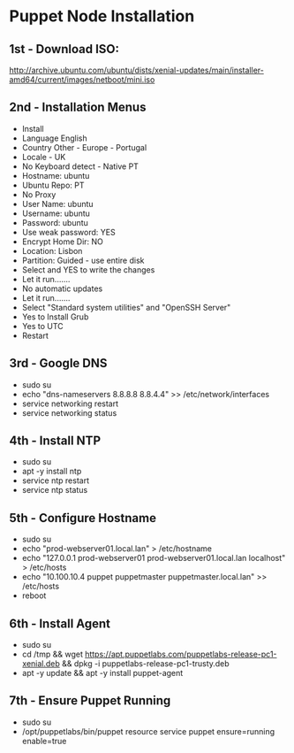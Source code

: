 # Puppet Node Installation

## 1st - Download ISO:
http://archive.ubuntu.com/ubuntu/dists/xenial-updates/main/installer-amd64/current/images/netboot/mini.iso

## 2nd - Installation Menus
 - Install
 - Language English
 - Country Other - Europe - Portugal
 - Locale - UK
 - No Keyboard detect - Native PT
 - Hostname: ubuntu
 - Ubuntu Repo: PT
 - No Proxy
 - User Name: ubuntu
 - Username: ubuntu
 - Password: ubuntu
 - Use weak password: YES
 - Encrypt Home Dir: NO
 - Location: Lisbon
 - Partition: Guided - use entire disk
 - Select and YES to write the changes
 - Let it run.......
 - No automatic updates
 - Let it run.......
 - Select "Standard system utilities" and "OpenSSH Server"
 - Yes to Install Grub
 - Yes to UTC
 - Restart
 
## 3rd - Google DNS
- sudo su
- echo "dns-nameservers 8.8.8.8 8.8.4.4" >> /etc/network/interfaces
- service networking restart
- service networking status

## 4th - Install NTP
- sudo su
- apt -y install ntp
- service ntp restart
- service ntp status

## 5th - Configure Hostname
- sudo su
- echo "prod-webserver01.local.lan" > /etc/hostname
- echo "127.0.0.1 prod-webserver01 prod-webserver01.local.lan localhost" > /etc/hosts
- echo "10.100.10.4 puppet puppetmaster puppetmaster.local.lan" >> /etc/hosts
- reboot


## 6th - Install Agent
- sudo su
- cd /tmp && wget https://apt.puppetlabs.com/puppetlabs-release-pc1-xenial.deb && dpkg -i puppetlabs-release-pc1-trusty.deb
- apt -y update && apt -y install puppet-agent

## 7th - Ensure Puppet Running
- sudo su
- /opt/puppetlabs/bin/puppet resource service puppet ensure=running enable=true

